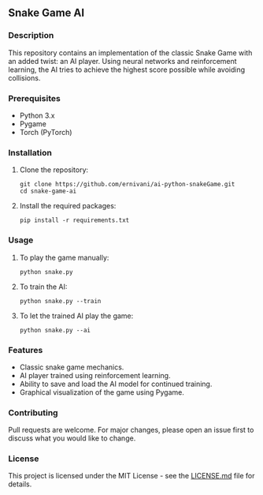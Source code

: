 ## **Snake Game AI**

### **Description**

This repository contains an implementation of the classic Snake Game with an added twist: an AI player. Using neural networks and reinforcement learning, the AI tries to achieve the highest score possible while avoiding collisions.

### **Prerequisites**

- Python 3.x
- Pygame
- Torch (PyTorch)

### **Installation**

1. Clone the repository:
   ```
   git clone https://github.com/ernivani/ai-python-snakeGame.git
   cd snake-game-ai
   ```

2. Install the required packages:
   ```
   pip install -r requirements.txt
   ```

### **Usage**

1. To play the game manually:
   ```
   python snake.py
   ```

2. To train the AI:
   ```
   python snake.py --train
   ```

3. To let the trained AI play the game:
   ```
   python snake.py --ai
   ```

### **Features**

- Classic snake game mechanics.
- AI player trained using reinforcement learning.
- Ability to save and load the AI model for continued training.
- Graphical visualization of the game using Pygame.

### **Contributing**

Pull requests are welcome. For major changes, please open an issue first to discuss what you would like to change.

### **License**

This project is licensed under the MIT License - see the [LICENSE.md](LICENSE.md) file for details.